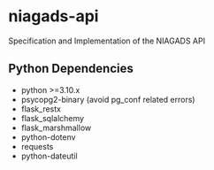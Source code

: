 # niagads-api
Specification and Implementation of the NIAGADS API


## Python Dependencies

* python >=3.10.x
* psycopg2-binary (avoid pg_conf related errors)
* flask_restx
* flask_sqlalchemy
* flask_marshmallow
* python-dotenv
* requests
* python-dateutil
